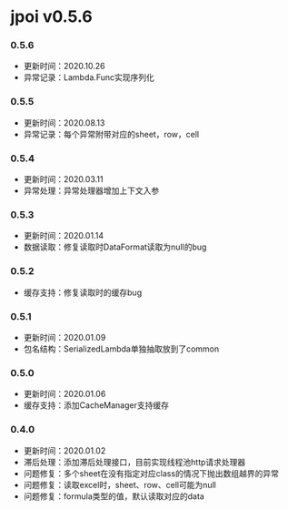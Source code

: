 # jpoi v0.5.6

### 0.5.6
- 更新时间：2020.10.26
- 异常记录：Lambda.Func实现序列化

### 0.5.5
- 更新时间：2020.08.13
- 异常记录：每个异常附带对应的sheet，row，cell

### 0.5.4
- 更新时间：2020.03.11
- 异常处理：异常处理器增加上下文入参

### 0.5.3
- 更新时间：2020.01.14
- 数据读取：修复读取时DataFormat读取为null的bug

### 0.5.2
- 缓存支持：修复读取时的缓存bug

### 0.5.1
- 更新时间：2020.01.09
- 包名结构：SerializedLambda单独抽取放到了common

### 0.5.0
- 更新时间：2020.01.06
- 缓存支持：添加CacheManager支持缓存

### 0.4.0
- 更新时间：2020.01.02
- 滞后处理：添加滞后处理接口，目前实现线程池http请求处理器
- 问题修复：多个sheet在没有指定对应class的情况下抛出数组越界的异常
- 问题修复：读取excel时，sheet、row、cell可能为null
- 问题修复：formula类型的值，默认读取对应的data
